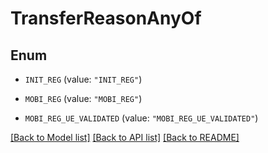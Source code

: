 # TransferReasonAnyOf

## Enum


* `INIT_REG` (value: `"INIT_REG"`)

* `MOBI_REG` (value: `"MOBI_REG"`)

* `MOBI_REG_UE_VALIDATED` (value: `"MOBI_REG_UE_VALIDATED"`)


[[Back to Model list]](../README.md#documentation-for-models) [[Back to API list]](../README.md#documentation-for-api-endpoints) [[Back to README]](../README.md)


